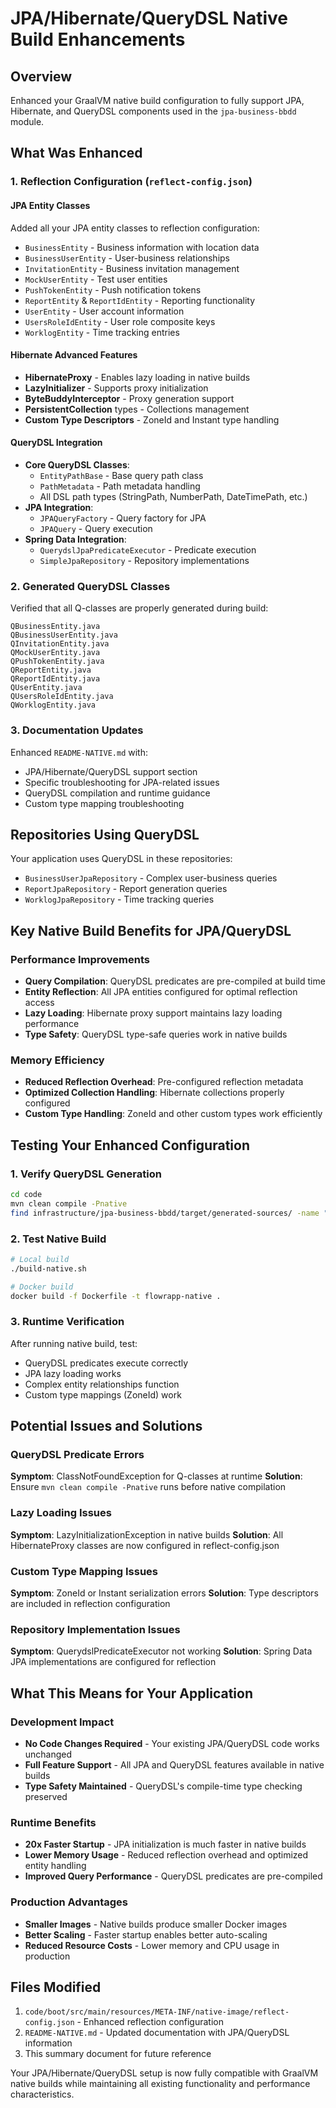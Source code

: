 # JPA/Hibernate/QueryDSL Native Build Enhancements

## Overview
Enhanced your GraalVM native build configuration to fully support JPA, Hibernate, and QueryDSL components used in the `jpa-business-bbdd` module.

## What Was Enhanced

### 1. Reflection Configuration (`reflect-config.json`)

#### JPA Entity Classes
Added all your JPA entity classes to reflection configuration:
- `BusinessEntity` - Business information with location data
- `BusinessUserEntity` - User-business relationships
- `InvitationEntity` - Business invitation management
- `MockUserEntity` - Test user entities
- `PushTokenEntity` - Push notification tokens
- `ReportEntity` & `ReportIdEntity` - Reporting functionality
- `UserEntity` - User account information
- `UsersRoleIdEntity` - User role composite keys
- `WorklogEntity` - Time tracking entries

#### Hibernate Advanced Features
- **HibernateProxy** - Enables lazy loading in native builds
- **LazyInitializer** - Supports proxy initialization
- **ByteBuddyInterceptor** - Proxy generation support
- **PersistentCollection** types - Collections management
- **Custom Type Descriptors** - ZoneId and Instant type handling

#### QueryDSL Integration
- **Core QueryDSL Classes**:
  - `EntityPathBase` - Base query path class
  - `PathMetadata` - Path metadata handling
  - All DSL path types (StringPath, NumberPath, DateTimePath, etc.)
- **JPA Integration**:
  - `JPAQueryFactory` - Query factory for JPA
  - `JPAQuery` - Query execution
- **Spring Data Integration**:
  - `QuerydslJpaPredicateExecutor` - Predicate execution
  - `SimpleJpaRepository` - Repository implementations

### 2. Generated QueryDSL Classes
Verified that all Q-classes are properly generated during build:
```
QBusinessEntity.java
QBusinessUserEntity.java  
QInvitationEntity.java
QMockUserEntity.java
QPushTokenEntity.java
QReportEntity.java
QReportIdEntity.java
QUserEntity.java
QUsersRoleIdEntity.java
QWorklogEntity.java
```

### 3. Documentation Updates
Enhanced `README-NATIVE.md` with:
- JPA/Hibernate/QueryDSL support section
- Specific troubleshooting for JPA-related issues
- QueryDSL compilation and runtime guidance
- Custom type mapping troubleshooting

## Repositories Using QueryDSL
Your application uses QueryDSL in these repositories:
- `BusinessUserJpaRepository` - Complex user-business queries
- `ReportJpaRepository` - Report generation queries  
- `WorklogJpaRepository` - Time tracking queries

## Key Native Build Benefits for JPA/QueryDSL

### Performance Improvements
- **Query Compilation**: QueryDSL predicates are pre-compiled at build time
- **Entity Reflection**: All JPA entities configured for optimal reflection access
- **Lazy Loading**: Hibernate proxy support maintains lazy loading performance
- **Type Safety**: QueryDSL type-safe queries work in native builds

### Memory Efficiency
- **Reduced Reflection Overhead**: Pre-configured reflection metadata
- **Optimized Collection Handling**: Hibernate collections properly configured
- **Custom Type Handling**: ZoneId and other custom types work efficiently

## Testing Your Enhanced Configuration

### 1. Verify QueryDSL Generation
```bash
cd code
mvn clean compile -Pnative
find infrastructure/jpa-business-bbdd/target/generated-sources/ -name "Q*.java"
```

### 2. Test Native Build
```bash
# Local build
./build-native.sh

# Docker build
docker build -f Dockerfile -t flowrapp-native .
```

### 3. Runtime Verification
After running native build, test:
- QueryDSL predicates execute correctly
- JPA lazy loading works
- Complex entity relationships function
- Custom type mappings (ZoneId) work

## Potential Issues and Solutions

### QueryDSL Predicate Errors
**Symptom**: ClassNotFoundException for Q-classes at runtime
**Solution**: Ensure `mvn clean compile -Pnative` runs before native compilation

### Lazy Loading Issues
**Symptom**: LazyInitializationException in native builds
**Solution**: All HibernateProxy classes are now configured in reflect-config.json

### Custom Type Mapping Issues
**Symptom**: ZoneId or Instant serialization errors
**Solution**: Type descriptors are included in reflection configuration

### Repository Implementation Issues
**Symptom**: QuerydslPredicateExecutor not working
**Solution**: Spring Data JPA implementations are configured for reflection

## What This Means for Your Application

### Development Impact
- **No Code Changes Required** - Your existing JPA/QueryDSL code works unchanged
- **Full Feature Support** - All JPA and QueryDSL features available in native builds
- **Type Safety Maintained** - QueryDSL's compile-time type checking preserved

### Runtime Benefits
- **20x Faster Startup** - JPA initialization is much faster in native builds
- **Lower Memory Usage** - Reduced reflection overhead and optimized entity handling
- **Improved Query Performance** - QueryDSL predicates are pre-compiled

### Production Advantages
- **Smaller Images** - Native builds produce smaller Docker images
- **Better Scaling** - Faster startup enables better auto-scaling
- **Reduced Resource Costs** - Lower memory and CPU usage in production

## Files Modified
1. `code/boot/src/main/resources/META-INF/native-image/reflect-config.json` - Enhanced reflection configuration
2. `README-NATIVE.md` - Updated documentation with JPA/QueryDSL information
3. This summary document for future reference

Your JPA/Hibernate/QueryDSL setup is now fully compatible with GraalVM native builds while maintaining all existing functionality and performance characteristics.
